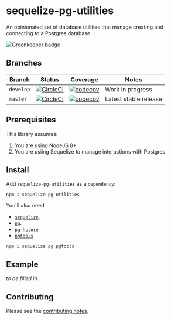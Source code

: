 # sequelize-pg-utilities

An opinionated set of database utilities that manage creating and connecting to a Postgres database

[![Greenkeeper badge](https://badges.greenkeeper.io/davesag/sequelize-pg-utilities.svg)](https://greenkeeper.io/)

## Branches

| Branch | Status | Coverage | Notes |
| ------ | ------ | -------- | - |
| `develop` | [![CircleCI](https://circleci.com/gh/davesag/sequelize-pg-utilities/tree/develop.svg?style=svg)](https://circleci.com/gh/davesag/sequelize-pg-utilities/tree/develop) | [![codecov](https://codecov.io/gh/davesag/sequelize-pg-utilities/branch/develop/graph/badge.svg)](https://codecov.io/gh/davesag/sequelize-pg-utilities) | Work in progress |
| `master` | [![CircleCI](https://circleci.com/gh/davesag/sequelize-pg-utilities/tree/master.svg?style=svg)](https://circleci.com/gh/davesag/sequelize-pg-utilities/tree/master) | [![codecov](https://codecov.io/gh/davesag/sequelize-pg-utilities/branch/master/graph/badge.svg)](https://codecov.io/gh/davesag/sequelize-pg-utilities) | Latest stable release |

## Prerequisites

This library assumes:

1. You are using NodeJS 8+
2. You are usiing Sequelize to manage interactions with Postgres

## Install

Add `sequelize-pg-utilities` as a `dependency`:

    npm i sequelize-pg-utilities

You'll also need

* [`sequelize`](https://sequelizejs.com).
* [`pg`](https://sequelizejs.com).
* [`pg-hstore`]()
* [`pgtools`]()

```
npm i sequelize pg pgtools
```

## Example

_to be filled in_

## Contributing

Please see the [contributing notes](CONTRIBUTING.md).
